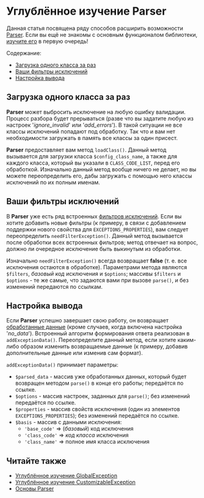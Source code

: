 # Углублённое изучение Parser

Данная статья посвящена ряду способов расширить возможности [Parser](../dummies/parser.md).
Если вы ещё не знакомы с основным функционалом библиотеки, [изучите его](../dummies/about.md) в первую очередь!

Содержание:
- [Загрузка одного класса за раз](#загрузка-одного-класса-за-раз)
- [Ваши фильтры исключений](#ваши-фильтры-исключений)
- [Настройка вывода](#настройка-вывода)

## Загрузка одного класса за раз

**Parser** может выбросить исключение на любую ошибку валидации. Процесс разбора будет прерываться (разве что вы
задатите любую из настроек '_ignore_invalid_' или '_add_errors_'). В такой ситуации не все классы исключений попадают
под обработку. Так что и вам нет необходимости загружать в память все классы за один присест.

**Parser** предоставляет вам метод `loadClass()`. Данный метод вызывается для загрузки класса `$config_class_name`, а
также для каждого класса, который вы указали в `CLASS_CODE_LIST`, перед его обработкой. Изначально данный метод вообще
ничего не делает, но вы можете переопределить его, дабы загружать с помощью него классы исключений по их полным именам.

## Ваши фильтры исключений

В **Parser** уже есть ряд встроенных [фильтров исключений](../dummies/parser.md#фильтрация-исключений). Если вы хотите
добавить новые фильтры (к примеру, в связи с добавлением поддержки нового свойства для `EXCEPTIONS_PROPERTIES`), вам
следует переопределить `needFilterException()`. Данный метод вызывается после обработки всех встроенных фильтров; метод
отвечает на вопрос, должно ли очередное исключение быть выкинутым из обработки.

Изначально `needFilterException()` всегда возвращает **false** (т. е. все исключения остаются в обработке). Параметрами
метода являются `$filters`, _базовый код_ исключения и `$options`; массивы `$filters` и `$options` - те же самые, что
задаются вами при вызове `parse()`, и без изменений передаются по ссылкам.

## Настройка вывода

Если **Parser** успешно завершает свою работу, он возвращает
[обработанные данные](../dummies/parser.md#возвращаемые-данные) (кроме случаев, когда включена настройка '_no_data_').
Встроенный алгоритм формирования ответа реализован в `addExceptionData()`. Переопределите данный метод, если хотите
каким-либо образом изменить возвращаемые данные (к примеру, добавив дополнительные данные или изменив сам формат).

`addExceptionData()` принимает параметры:
- `$parsed_data` - массив уже обработанных данных, который будет возвращен методом `parse()` в конце его работы;
передаётся по ссылке.
- `$options` - массив настроек, заданных для `parse()`; без изменений передаётся по ссылке.
- `$properties` - массив свойств исключения (один из элементов `EXCEPTIONS_PROPERTIES`); без изменений передаётся по
ссылке.
- `$basis` - массив с данными исключения:
    - `'base_code'` => (_базовый_) код исключения
    - `'class_code'` => _код класса_ исключения
    - `'class_name'` => полное имя класса исключения

## Читайте также

- [Углублённое изучение GlobalException](global-exception.md)
- [Углублённое изучение CustomizableException](customizable-exception.md)
- [Основы Parser](../dummies/parser.md)
